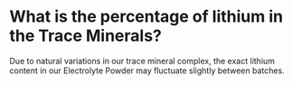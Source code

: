# What is the percentage of lithium in the Trace Minerals?

Due to natural variations in our trace mineral complex, the exact lithium content in our Electrolyte Powder may fluctuate slightly between batches.